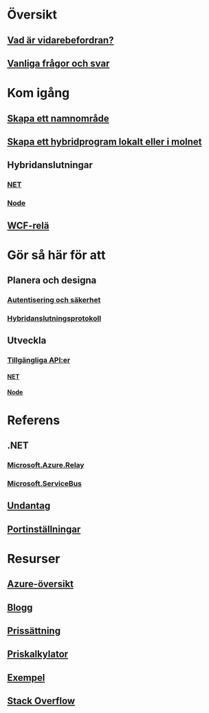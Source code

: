 # Översikt
## [Vad är vidarebefordran?](relay-what-is-it.md)
## [Vanliga frågor och svar](relay-faq.md)

# Kom igång
## [Skapa ett namnområde](relay-create-namespace-portal.md)
## [Skapa ett hybridprogram lokalt eller i molnet](service-bus-dotnet-hybrid-app-using-service-bus-relay.md)
## Hybridanslutningar
### [NET](relay-hybrid-connections-dotnet-get-started.md)
### [Node](relay-hybrid-connections-node-get-started.md)
## [WCF-relä](relay-wcf-dotnet-get-started.md)

# Gör så här för att
## Planera och designa
### [Autentisering och säkerhet](relay-authentication-and-authorization.md)
### [Hybridanslutningsprotokoll](relay-hybrid-connections-protocol.md)
## Utveckla
### [Tillgängliga API:er](relay-api-overview.md)
#### [NET](relay-hybrid-connections-dotnet-api-overview.md)
#### [Node](relay-hybrid-connections-node-ws-api-overview.md)

# Referens
## .NET
### [Microsoft.Azure.Relay](/dotnet/api/microsoft.azure.relay)
### [Microsoft.ServiceBus](/dotnet/api/Microsoft.ServiceBus)
## [Undantag](relay-exceptions.md)
## [Portinställningar](relay-port-settings.md)

# Resurser
## [Azure-översikt](https://azure.microsoft.com/roadmap/?category=enterprise-integration)
## [Blogg](https://blogs.msdn.microsoft.com/servicebus/)
## [Prissättning](https://azure.microsoft.com/pricing/details/service-bus/)
## [Priskalkylator](https://azure.microsoft.com/pricing/calculator/)
## [Exempel](https://github.com/azure/azure-relay/tree/master/samples)
## [Stack Overflow](http://stackoverflow.com/questions/tagged/azure-servicebusrelay)
